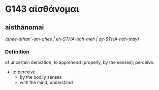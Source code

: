 # G143 αἰσθάνομαι

## aisthánomai

_(ahee-sthan'-om-ahee | eh-STHA-noh-meh | ay-STHA-noh-may)_

### Definition

of uncertain derivation; to apprehend (properly, by the senses); perceive.

- to perceive
  - by the bodily senses
  - with the mind, understand

